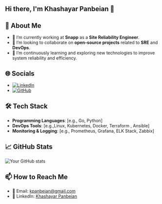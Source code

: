 ## Hi there, I'm Khashayar Panbeian 👋

## 💫 About Me
- 🔭 I’m currently working at **Snapp** as a **Site Reliability Engineer**.
- 👯 I’m looking to collaborate on **open-source projects** related to **SRE** and **DevOps**.
- 🌱 I’m continuously learning and exploring new technologies to improve system reliability and efficiency.

## 🌐 Socials
- [![LinkedIn](https://img.shields.io/badge/LinkedIn-Profile-blue?style=flat-square&logo=linkedin)](https://www.linkedin.com/in/khashayar-panbeian-8533a1201/)
- [![GitHub](https://img.shields.io/badge/GitHub-Profile-black?style=flat-square&logo=github)](https://github.com/yourusername)

## 🛠️ Tech Stack
- **Programming Languages**: [e.g., Go, Python]
- **DevOps Tools**: [e.g.,Linux, Kubernetes, Docker, Terraform , Ansible]
- **Monitoring & Logging**: [e.g., Prometheus, Grafana, ELK Stack, Zabbix]

## 📈 GitHub Stats
![Your GitHub stats](https://github-readme-stats.vercel.app/api?username=khpcoding&show_icons=true&theme=radical)

## 📫 How to Reach Me
- 📧 Email: [kpanbeian@gmail.com](mailto:kpanbeian@gmail.com)
- 💬 LinkedIn: [Khashayar Panbeian](https://www.linkedin.com/in/khashayar-panbeian-8533a1201/)



